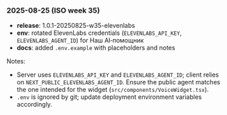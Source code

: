 ### 2025-08-25 (ISO week 35)

- **release**: 1.0.1-20250825-w35-elevenlabs
- **env**: rotated ElevenLabs credentials (`ELEVENLABS_API_KEY`, `ELEVENLABS_AGENT_ID`) for Наш AI‑помощник
- **docs**: added `.env.example` with placeholders and notes

Notes:
- Server uses `ELEVENLABS_API_KEY` and `ELEVENLABS_AGENT_ID`; client relies on `NEXT_PUBLIC_ELEVENLABS_AGENT_ID`. Ensure the public agent matches the one intended for the widget (`src/components/VoiceWidget.tsx`).
- `.env` is ignored by git; update deployment environment variables accordingly.


